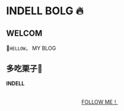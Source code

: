 # INDELL BOLG 🔥
 

## WELCOM

💋`HELLOW`， MY BLOG

## 多吃栗子🌰
  **INDELL**

<br/>
<div align="center">
    <a href="https://github.com/TYB-LUOYUN">FOLLOW ME！</a>
</div>
<br/>  
  
 